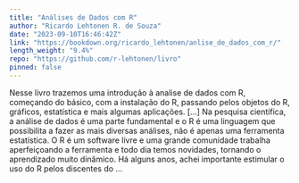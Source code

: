 ```yaml
---
title: "Análises de Dados com R"
author: "Ricardo Lehtonen R. de Souza"
date: "2023-09-10T16:46:42Z"
link: "https://bookdown.org/ricardo_lehtonen/anlise_de_dados_com_r/"
length_weight: "9.4%"
repo: "https://github.com/r-lehtonen/livro"
pinned: false
---
```


Nesse livro trazemos uma introdução à analise de dados com R, começando do básico, com a instalação do R, passando pelos objetos do R, gráficos, estatística e mais algumas aplicações. [...] Na pesquisa científica, a análise de dados é uma parte fundamental e o R é uma linguagem que possibilita a fazer as mais diversas análises, não é apenas uma ferramenta estatística. O R é um software livre e uma grande comunidade trabalha aperfeiçoando a ferramenta e todo dia temos novidades, tornando o aprendizado muito dinâmico. Há alguns anos, achei importante estimular o uso do R pelos discentes do ...
